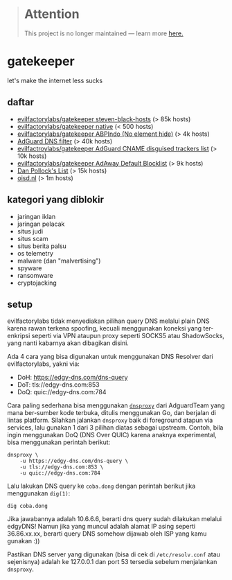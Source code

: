 > # Attention
> This project is no longer maintained — learn more [here.](https://edgy.network/eol)

# gatekeeper

let's make the internet less sucks

## daftar

- [evilfactorylabs/gatekeeper steven-black-hosts](https://raw.githubusercontent.com/evilfactorylabs/gatekeeper/main/steven-black-hosts/alternates/fakenews-gambling/hosts) (> 85k hosts)
- [evilfactorylabs/gatekeeper native](https://raw.githubusercontent.com/evilfactorylabs/gatekeeper/main/native.txt) (< 500 hosts)
- [evilfactorylabs/gatekeeper ABPIndo (No element hide)](https://raw.githubusercontent.com/evilfactorylabs/gatekeeper/main/ABPIndo/subscriptions/abpindo_noelemhide.txt) (> 4k hosts)
- [AdGuard DNS filter](https://adguardteam.github.io/AdGuardSDNSFilter/Filters/filter.txt) (> 40k hosts)
- [evilfactroylabs/gatekeeper AdGuard CNAME disguised trackers list](https://raw.githubusercontent.com/evilfactorylabs/gatekeeper/main/steven-black-hosts/data/Adguard-cname/hosts) (> 10k hosts)
- [evilfactorylabs/gatekeeper AdAway Default Blocklist](https://raw.githubusercontent.com/evilfactorylabs/gatekeeper/main/steven-black-hosts/data/adaway.org/hosts) (> 9k hosts)
- [Dan Pollock's List](https://raw.githubusercontent.com/evilfactorylabs/gatekeeper/main/steven-black-hosts/data/someonewhocares.org/hosts) (> 15k hosts)
- [oisd.nl](https://dbl.oisd.nl) (> 1m hosts)

## kategori yang diblokir

- jaringan iklan
- jaringan pelacak
- situs judi
- situs scam
- situs berita palsu
- os telemetry
- malware (dan "malvertising")
- spyware
- ransomware
- cryptojacking

## setup

evilfactorylabs tidak menyediakan pilihan query DNS melalui plain DNS karena rawan terkena spoofing, kecuali menggunakan koneksi
yang ter-enkripsi seperti via VPN ataupun proxy seperti SOCKS5 atau ShadowSocks, yang nanti kabarnya akan dibagikan disini.

Ada 4 cara yang bisa digunakan untuk menggunakan DNS Resolver dari evilfactorylabs, yakni via:

- DoH: https://edgy-dns.com/dns-query
- DoT: tls://edgy-dns.com:853
- DoQ: quic://edgy-dns.com:784

Cara paling sederhana bisa menggunakan [`dnsproxy`](https://github.com/AdguardTeam/dnsproxy) dari AdguardTeam yang mana ber-sumber kode terbuka, ditulis menggunakan Go, dan berjalan di lintas platform. Silahkan jalankan `dnsproxy` baik di foreground atapun via services, lalu gunakan 1 dari 3 pilihan diatas sebagai upstream. Contoh, bila ingin menggunakan DoQ (DNS Over QUIC) karena anaknya experimental, bisa menggunakan perintah berikut:

```
dnsproxy \
    -u https://edgy-dns.com/dns-query \
    -u tls://edgy-dns.com:853 \
    -u quic://edgy-dns.com:784
```

Lalu lakukan DNS query ke `coba.dong` dengan perintah berikut jika menggunakan `dig(1)`:

```
dig coba.dong
```

Jika jawabannya adalah 10.6.6.6, berarti dns query sudah dilakukan melalui edgyDNS! Namun jika yang muncul adalah alamat IP asing seperti 36.86.xx.xx, berarti query DNS somehow dijawab oleh ISP yang kamu gunakan :))

Pastikan DNS server yang digunakan (bisa di cek di `/etc/resolv.conf` atau sejenisnya) adalah ke 127.0.0.1 dan port 53 tersedia sebelum menjalankan `dnsproxy`.
